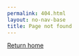 ```yaml
---
permalink: 404.html
layout: no-nav-base
title: Page not found
---
```

<zui-error-page error="404" header="Page not found" subheader="The page may no longer exist or you may not have permission to view it" message="Please click return home below to return to Booster">
  <a href="/">Return home</a>
</zui-error-page>
